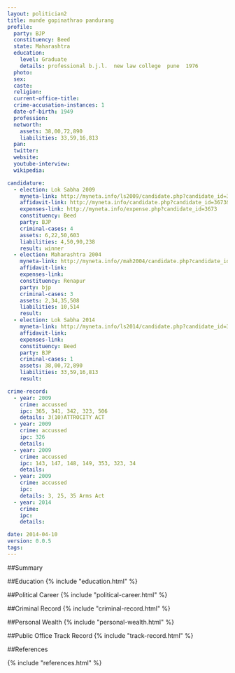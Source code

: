 ```yaml
---
layout: politician2
title: munde gopinathrao pandurang
profile: 
  party: BJP
  constituency: Beed
  state: Maharashtra
  education: 
    level: Graduate
    details: professional b.j.l.  new law college  pune  1976
  photo: 
  sex: 
  caste: 
  religion: 
  current-office-title: 
  crime-accusation-instances: 1
  date-of-birth: 1949
  profession: 
  networth: 
    assets: 38,00,72,890
    liabilities: 33,59,16,813
  pan: 
  twitter: 
  website: 
  youtube-interview: 
  wikipedia: 

candidature: 
  - election: Lok Sabha 2009
    myneta-link: http://myneta.info/ls2009/candidate.php?candidate_id=3673
    affidavit-link: http://myneta.info/candidate.php?candidate_id=3673&scan=original
    expenses-link: http://myneta.info/expense.php?candidate_id=3673
    constituency: Beed 
    party: BJP
    criminal-cases: 4
    assets: 6,22,50,603
    liabilities: 4,50,90,238
    result: winner 
  - election: Maharashtra 2004
    myneta-link: http://myneta.info//mah2004/candidate.php?candidate_id=202
    affidavit-link: 
    expenses-link: 
    constituency: Renapur 
    party: bjp
    criminal-cases: 3
    assets: 2,34,35,508
    liabilities: 10,514
    result:  
  - election: Lok Sabha 2014
    myneta-link: http://myneta.info/ls2014/candidate.php?candidate_id=3849
    affidavit-link: 
    expenses-link: 
    constituency: Beed 
    party: BJP
    criminal-cases: 1
    assets: 38,00,72,890
    liabilities: 33,59,16,813
    result:  

crime-record: 
  - year: 2009
    crime: accussed
    ipc: 365, 341, 342, 323, 506
    details: 3(10)ATTROCITY ACT 
  - year: 2009
    crime: accussed
    ipc: 326
    details:  
  - year: 2009
    crime: accussed
    ipc: 143, 147, 148, 149, 353, 323, 34
    details:  
  - year: 2009
    crime: accussed
    ipc: 
    details: 3, 25, 35 Arms Act 
  - year: 2014
    crime: 
    ipc: 
    details:  

date: 2014-04-10
version: 0.0.5
tags: 
---
```


##Summary


##Education
{% include "education.html" %}


##Political Career
{% include "political-career.html" %}


##Criminal Record
{% include "criminal-record.html" %}


##Personal Wealth
{% include "personal-wealth.html" %}


##Public Office Track Record
{% include "track-record.html" %}


##References


{% include "references.html" %}
